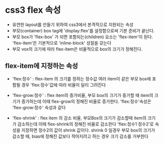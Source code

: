 # css3 flex 속성

- 유연한 layout를 만들기 위하여 css3에서 본격적으로 지원되는 속성
- 부모(container) box tag에 'display:flex'를 설정함으로써 기본 준비가 끝난다.
- 부모 box가 'flex-box' 가 되면 포함되는(children) 요소는 'flex-item'이 된다. 'flex-item'은 기본적으로 'inline-block' 성질을 갖는다
- 부모 vox의 크기에 따라 flex-item은 비율적으로 box의 크기가 정해진다.

## flex-item에 지정하는 속성

- 'flex:정수' : flex-item 의 크기를 정하는 정수값 여러 item이 같은 부모 box에 포함될 경우 'flex:정수'값에 따라 비율이 달리 그려진다

- 'flex-grow:정수' : flex item의 증가비율, 부모 box의 크기가 증가할 때 item의 크기가 증가하는데 이때 flex-grow의 정해진 비율로 증가한다. 'flex:정수'속성은 'flex-grow:정수' 속성과 같다
- 'flex-shrink' : flex item 의 감소 비율, 부모Box의 크기가 감소할때 item의 크기가 감소하는데 이때 flex-shrink의 정해진 비율로 감소한다 'flex:정수1 정수2'로 속성을 지정하면 정수2의 값이 shrink 값이다. shrink 0 일경우 부모 box의 크기가 감소할 때, bias에 정해진 값보다 작아지려고 하는 경우 크기 감소를 거부한다
